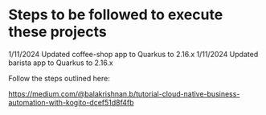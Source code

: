# Steps to be followed to execute these projects
1/11/2024 Updated coffee-shop app to Quarkus to 2.16.x
1/11/2024 Updated barista app to Quarkus to 2.16.x

Follow the steps outlined here:

https://medium.com/@balakrishnan.b/tutorial-cloud-native-business-automation-with-kogito-dcef51d8f4fb
